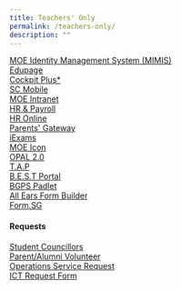 ```yaml
---
title: Teachers' Only
permalink: /teachers-only/
description: ""
---
```


[MOE Identity Management System (MIMIS)](https://idp.mims.moe.gov.sg/nidp/saml2/sso)</br>
[Edupage](https://bgps.edupage.org/)</br>
[Cockpit Plus*](https://schoolcockpit.moe.gov.sg/)</br>
[SC Mobile](https://scmobile.moe.edu.sg/)</br>
[MOE Intranet](https://intranet.moe.gov.sg/Pages/Home.aspx)</br>
[HR & Payroll](https://www.hrp.gov.sg/hrp/#/)</br>
[HR Online](https://intranet.moe.gov.sg/hronline/Pages/Home.aspx)</br>
[Parents' Gateway](https://pg.moe.edu.sg/)</br>
[iExams](https://iexams.seab.gov.sg/sso/login?service=https%3A%2F%2Fiexams.seab.gov.sg%2Fsso%2Foauth2.0%2FcallbackAuthorize%3Fclient_id%3Diexams2-prod%26redirect_uri%3Dhttps%253A%252F%252Fiexams.seab.gov.sg%252Fiexams2%252Flogin%252Foauth2%252Fcode%252Fiexams2-prod%26response_type%3Dcode%26client_name%3DCasOAuthClient)</br>
[MOE Icon](https://icon.moe.edu.sg)</br>
[OPAL 2.0](https://idm.opal2.moe.edu.sg/)</br>
[T.A.P](https://go.gov.sg/bgps-preassemblyportal)</br>
[B.E.S.T Portal](https://sites.google.com/moe.edu.sg/bgps-elearning-tools-support/home)</br>
[BGPS Padlet](https://bedokgreenprimarysch.padlet.org/auth/login)</br>
[All Ears Form Builder](https://forms.moe.edu.sg/)</br>
[Form.SG](https://form.gov.sg/)</br>
#### Requests
[Student Councillors](https://docs.google.com/forms/d/e/1FAIpQLSe8f7TRr4lXRDv02lNMK3PgBEQepJQ5szMNP3uFX-4AdvxLJw/viewform)</br>
[Parent/Alumni Volunteer](https://docs.google.com/forms/d/e/1FAIpQLSetKHoBFT316tMEsbT6JcXVvZNs_LaT7JUewGKdlwZDg1BxdQ/viewform)</br>
[Operations Service Request](https://sites.google.com/view/bgpsrequest/operations-request)</br>
[ICT Request Form](https://sites.google.com/view/bgpsrequest/home)</br>